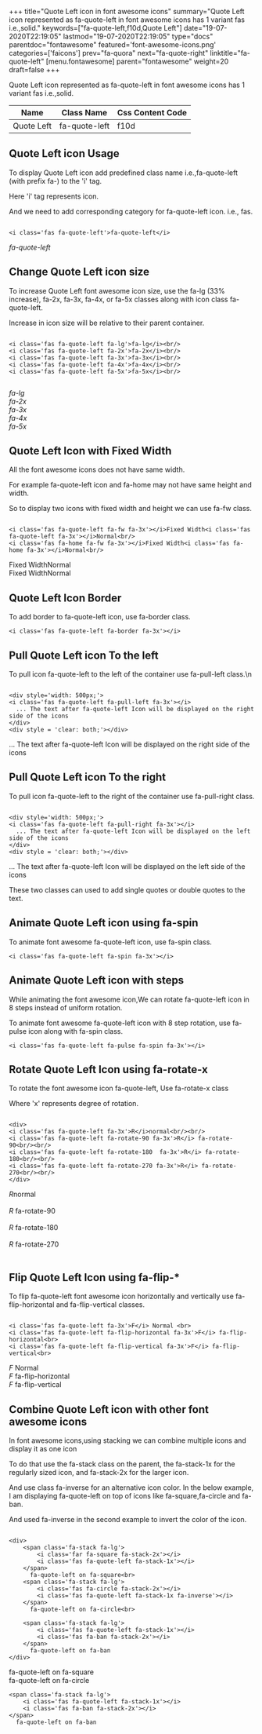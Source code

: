 +++
title="Quote Left icon in font awesome icons"
summary="Quote Left icon represented as fa-quote-left in font awesome icons has 1 variant fas i.e.,solid."
keywords=["fa-quote-left,f10d,Quote Left"]
date="19-07-2020T22:19:05"
lastmod="19-07-2020T22:19:05"
type="docs"
parentdoc="fontawesome"
featured='font-awesome-icons.png'
categories=['faicons']
prev="fa-quora"
next="fa-quote-right"
linktitle="fa-quote-left"
[menu.fontawesome]
parent="fontawesome"
weight=20
draft=false
+++


Quote Left icon represented as fa-quote-left in font awesome icons has 1 variant fas i.e.,solid.

<div class='table-responsive'><table class='table'><thead><tr><th>Name</th><th>Class Name</th><th>Css Content Code</th></tr></thead><tbody><tr><td>Quote Left</td><td>fa-quote-left</td><td>f10d</td></tr></tbody></table></div>



## Quote Left icon Usage

To display Quote Left icon add predefined class name i.e.,fa-quote-left (with prefix fa-) to the 'i' tag.

Here 'i' tag represents icon.

And we need to add corresponding category for fa-quote-left icon. i.e., fas.


```

<i class='fas fa-quote-left'>fa-quote-left</i>
```

<i class='fas fa-quote-left'>fa-quote-left</i>




## Change Quote Left icon size
To increase Quote Left font awesome icon size, use the fa-lg (33% increase), fa-2x, fa-3x, fa-4x, or fa-5x classes along with icon class fa-quote-left.

Increase in icon size will be relative to their parent container. 

```

<i class='fas fa-quote-left fa-lg'>fa-lg</i><br/>
<i class='fas fa-quote-left fa-2x'>fa-2x</i><br/>
<i class='fas fa-quote-left fa-3x'>fa-3x</i><br/>
<i class='fas fa-quote-left fa-4x'>fa-4x</i><br/>
<i class='fas fa-quote-left fa-5x'>fa-5x</i><br/>
            
```

<i class='fas fa-quote-left fa-lg'>fa-lg</i><br/>
<i class='fas fa-quote-left fa-2x'>fa-2x</i><br/>
<i class='fas fa-quote-left fa-3x'>fa-3x</i><br/>
<i class='fas fa-quote-left fa-4x'>fa-4x</i><br/>
<i class='fas fa-quote-left fa-5x'>fa-5x</i><br/>
            



## Quote Left Icon with Fixed Width 

All the font awesome icons does not have same width.

For example fa-quote-left icon and fa-home may not have same height and width.

So to display two icons with fixed width and height we can use fa-fw class.


```

<i class='fas fa-quote-left fa-fw fa-3x'></i>Fixed Width<i class='fas fa-quote-left fa-3x'></i>Normal<br/>
<i class='fas fa-home fa-fw fa-3x'></i>Fixed Width<i class='fas fa-home fa-3x'></i>Normal<br/>
```

<i class='fas fa-quote-left fa-fw fa-3x'></i>Fixed Width<i class='fas fa-quote-left fa-3x'></i>Normal<br/>
<i class='fas fa-home fa-fw fa-3x'></i>Fixed Width<i class='fas fa-home fa-3x'></i>Normal<br/>



## Quote Left Icon Border 

To add border to fa-quote-left icon, use fa-border class.


```
<i class='fas fa-quote-left fa-border fa-3x'></i>

```
<i class='fas fa-quote-left fa-border fa-3x'></i>





## Pull Quote Left icon To the left

To pull icon fa-quote-left to the left of the container use fa-pull-left class.\n

```

<div style='width: 500px;'>
<i class='fas fa-quote-left fa-pull-left fa-3x'></i>
  ... The text after fa-quote-left Icon will be displayed on the right side of the icons
</div>
<div style = 'clear: both;'></div>
```

<div style='width: 500px;'>
<i class='fas fa-quote-left fa-pull-left fa-3x'></i>
  ... The text after fa-quote-left Icon will be displayed on the right side of the icons
</div>
<div style = 'clear: both;'></div>




## Pull Quote Left icon To the right
To pull icon fa-quote-left to the right of the container use fa-pull-right class.

```

<div style='width: 500px;'>
<i class='fas fa-quote-left fa-pull-right fa-3x'></i>
  ... The text after fa-quote-left Icon will be displayed on the left side of the icons
</div>
<div style = 'clear: both;'></div>
```

<div style='width: 500px;'>
<i class='fas fa-quote-left fa-pull-right fa-3x'></i>
  ... The text after fa-quote-left Icon will be displayed on the left side of the icons
</div>
<div style = 'clear: both;'></div>

These two classes can used to add single quotes or double quotes to the text.


## Animate Quote Left icon using fa-spin
To animate font awesome fa-quote-left icon, use fa-spin class.

```
<i class='fas fa-quote-left fa-spin fa-3x'></i>
```
<i class='fas fa-quote-left fa-spin fa-3x'></i>




## Animate Quote Left icon with steps
While animating the font awesome icon,We can rotate fa-quote-left icon in 8 steps instead of uniform rotation.

To animate font awesome fa-quote-left icon with 8 step rotation, use fa-pulse icon along with fa-spin class.


```
<i class='fas fa-quote-left fa-pulse fa-spin fa-3x'></i>

```
<i class='fas fa-quote-left fa-pulse fa-spin fa-3x'></i>





## Rotate Quote Left Icon using fa-rotate-x
To rotate the font awesome icon fa-quote-left, Use fa-rotate-x class

Where 'x' represents degree of rotation.


```

<div>
<i class='fas fa-quote-left fa-3x'>R</i>normal<br/><br/>
<i class='fas fa-quote-left fa-rotate-90 fa-3x'>R</i> fa-rotate-90<br/><br/> 
<i class='fas fa-quote-left fa-rotate-180  fa-3x'>R</i> fa-rotate-180<br/><br/> 
<i class='fas fa-quote-left fa-rotate-270 fa-3x'>R</i> fa-rotate-270<br/><br/>
</div>
```

<div>
<i class='fas fa-quote-left fa-3x'>R</i>normal<br/><br/>
<i class='fas fa-quote-left fa-rotate-90 fa-3x'>R</i> fa-rotate-90<br/><br/> 
<i class='fas fa-quote-left fa-rotate-180  fa-3x'>R</i> fa-rotate-180<br/><br/> 
<i class='fas fa-quote-left fa-rotate-270 fa-3x'>R</i> fa-rotate-270<br/><br/>
</div>




## Flip Quote Left Icon using fa-flip-*
To flip fa-quote-left font awesome icon horizontally and vertically use fa-flip-horizontal and fa-flip-vertical classes. 

```

<i class='fas fa-quote-left fa-3x'>F</i> Normal <br>
<i class='fas fa-quote-left fa-flip-horizontal fa-3x'>F</i> fa-flip-horizontal<br>
<i class='fas fa-quote-left fa-flip-vertical fa-3x'>F</i> fa-flip-vertical<br>
```

<i class='fas fa-quote-left fa-3x'>F</i> Normal <br>
<i class='fas fa-quote-left fa-flip-horizontal fa-3x'>F</i> fa-flip-horizontal<br>
<i class='fas fa-quote-left fa-flip-vertical fa-3x'>F</i> fa-flip-vertical<br>




## Combine Quote Left icon with other font awesome icons
In font awesome icons,using stacking we can combine multiple icons and display it as one icon 

To do that use the fa-stack class on the parent, the fa-stack-1x for the regularly sized icon, and fa-stack-2x for the larger icon.

And use class fa-inverse for an alternative icon color. 
In the below example, I am displaying fa-quote-left on top of icons like fa-square,fa-circle and fa-ban.

And used fa-inverse in the second example to invert the color of the icon.

```

<div>
    <span class='fa-stack fa-lg'>
        <i class='far fa-square fa-stack-2x'></i>
        <i class='fas fa-quote-left fa-stack-1x'></i>
    </span>
      fa-quote-left on fa-square<br>
    <span class='fa-stack fa-lg'>
        <i class='fas fa-circle fa-stack-2x'></i>
        <i class='fas fa-quote-left fa-stack-1x fa-inverse'></i>
    </span>
      fa-quote-left on fa-circle<br>

    <span class='fa-stack fa-lg'>
        <i class='fas fa-quote-left fa-stack-1x'></i>
        <i class='fas fa-ban fa-stack-2x'></i>
    </span>
      fa-quote-left on fa-ban
</div>
```

<div>
    <span class='fa-stack fa-lg'>
        <i class='far fa-square fa-stack-2x'></i>
        <i class='fas fa-quote-left fa-stack-1x'></i>
    </span>
      fa-quote-left on fa-square<br>
    <span class='fa-stack fa-lg'>
        <i class='fas fa-circle fa-stack-2x'></i>
        <i class='fas fa-quote-left fa-stack-1x fa-inverse'></i>
    </span>
      fa-quote-left on fa-circle<br>

    <span class='fa-stack fa-lg'>
        <i class='fas fa-quote-left fa-stack-1x'></i>
        <i class='fas fa-ban fa-stack-2x'></i>
    </span>
      fa-quote-left on fa-ban
</div>






